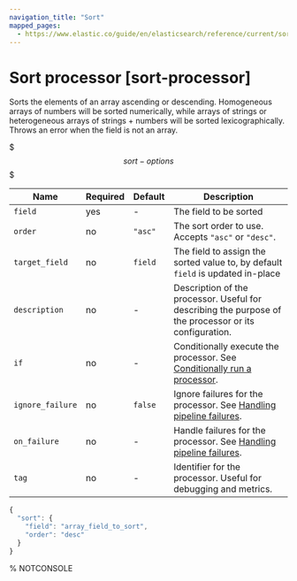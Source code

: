 ```yaml
---
navigation_title: "Sort"
mapped_pages:
  - https://www.elastic.co/guide/en/elasticsearch/reference/current/sort-processor.html
---
```


# Sort processor [sort-processor]


Sorts the elements of an array ascending or descending. Homogeneous arrays of numbers will be sorted numerically, while arrays of strings or heterogeneous arrays of strings + numbers will be sorted lexicographically. Throws an error when the field is not an array.

$$$sort-options$$$

| Name | Required | Default | Description |
| --- | --- | --- | --- |
| `field` | yes | - | The field to be sorted |
| `order` | no | `"asc"` | The sort order to use. Accepts `"asc"` or `"desc"`. |
| `target_field` | no | `field` | The field to assign the sorted value to, by default `field` is updated in-place |
| `description` | no | - | Description of the processor. Useful for describing the purpose of the processor or its configuration. |
| `if` | no | - | Conditionally execute the processor. See [Conditionally run a processor](docs-content://manage-data/ingest/transform-enrich/ingest-pipelines.md#conditionally-run-processor). |
| `ignore_failure` | no | `false` | Ignore failures for the processor. See [Handling pipeline failures](docs-content://manage-data/ingest/transform-enrich/ingest-pipelines.md#handling-pipeline-failures). |
| `on_failure` | no | - | Handle failures for the processor. See [Handling pipeline failures](docs-content://manage-data/ingest/transform-enrich/ingest-pipelines.md#handling-pipeline-failures). |
| `tag` | no | - | Identifier for the processor. Useful for debugging and metrics. |

```js
{
  "sort": {
    "field": "array_field_to_sort",
    "order": "desc"
  }
}
```
%  NOTCONSOLE


